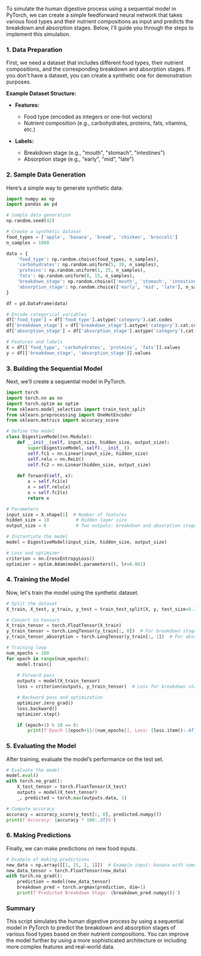 To simulate the human digestive process using a sequential model in PyTorch, we can create a simple feedforward neural network that takes various food types and their nutrient compositions as input and predicts the breakdown and absorption stages. Below, I'll guide you through the steps to implement this simulation.

### 1. Data Preparation

First, we need a dataset that includes different food types, their nutrient compositions, and the corresponding breakdown and absorption stages. If you don't have a dataset, you can create a synthetic one for demonstration purposes.

**Example Dataset Structure:**
- **Features:**
  - Food type (encoded as integers or one-hot vectors)
  - Nutrient composition (e.g., carbohydrates, proteins, fats, vitamins, etc.)
  
- **Labels:**
  - Breakdown stage (e.g., "mouth", "stomach", "intestines")
  - Absorption stage (e.g., "early", "mid", "late")

### 2. Sample Data Generation

Here’s a simple way to generate synthetic data:

```python
import numpy as np
import pandas as pd

# Sample data generation
np.random.seed(42)

# Create a synthetic dataset
food_types = ['apple', 'banana', 'bread', 'chicken', 'broccoli']
n_samples = 1000

data = {
    'food_type': np.random.choice(food_types, n_samples),
    'carbohydrates': np.random.uniform(5, 30, n_samples),
    'proteins': np.random.uniform(1, 25, n_samples),
    'fats': np.random.uniform(0, 15, n_samples),
    'breakdown_stage': np.random.choice(['mouth', 'stomach', 'intestines'], n_samples),
    'absorption_stage': np.random.choice(['early', 'mid', 'late'], n_samples),
}

df = pd.DataFrame(data)

# Encode categorical variables
df['food_type'] = df['food_type'].astype('category').cat.codes
df['breakdown_stage'] = df['breakdown_stage'].astype('category').cat.codes
df['absorption_stage'] = df['absorption_stage'].astype('category').cat.codes

# Features and labels
X = df[['food_type', 'carbohydrates', 'proteins', 'fats']].values
y = df[['breakdown_stage', 'absorption_stage']].values
```

### 3. Building the Sequential Model

Next, we’ll create a sequential model in PyTorch.

```python
import torch
import torch.nn as nn
import torch.optim as optim
from sklearn.model_selection import train_test_split
from sklearn.preprocessing import OneHotEncoder
from sklearn.metrics import accuracy_score

# Define the model
class DigestiveModel(nn.Module):
    def __init__(self, input_size, hidden_size, output_size):
        super(DigestiveModel, self).__init__()
        self.fc1 = nn.Linear(input_size, hidden_size)
        self.relu = nn.ReLU()
        self.fc2 = nn.Linear(hidden_size, output_size)
        
    def forward(self, x):
        x = self.fc1(x)
        x = self.relu(x)
        x = self.fc2(x)
        return x

# Parameters
input_size = X.shape[1]  # Number of features
hidden_size = 10          # Hidden layer size
output_size = 6           # Two outputs: breakdown and absorption stages (3 each)

# Instantiate the model
model = DigestiveModel(input_size, hidden_size, output_size)

# Loss and optimizer
criterion = nn.CrossEntropyLoss()
optimizer = optim.Adam(model.parameters(), lr=0.001)
```

### 4. Training the Model

Now, let's train the model using the synthetic dataset.

```python
# Split the dataset
X_train, X_test, y_train, y_test = train_test_split(X, y, test_size=0.2, random_state=42)

# Convert to tensors
X_train_tensor = torch.FloatTensor(X_train)
y_train_tensor = torch.LongTensor(y_train[:, 0])  # For breakdown stage
y_train_tensor_absorption = torch.LongTensor(y_train[:, 1])  # For absorption stage

# Training loop
num_epochs = 100
for epoch in range(num_epochs):
    model.train()
    
    # Forward pass
    outputs = model(X_train_tensor)
    loss = criterion(outputs, y_train_tensor)  # Loss for breakdown stage

    # Backward pass and optimization
    optimizer.zero_grad()
    loss.backward()
    optimizer.step()

    if (epoch+1) % 10 == 0:
        print(f'Epoch [{epoch+1}/{num_epochs}], Loss: {loss.item():.4f}')
```

### 5. Evaluating the Model

After training, evaluate the model’s performance on the test set.

```python
# Evaluate the model
model.eval()
with torch.no_grad():
    X_test_tensor = torch.FloatTensor(X_test)
    outputs = model(X_test_tensor)
    _, predicted = torch.max(outputs.data, 1)

# Compute accuracy
accuracy = accuracy_score(y_test[:, 0], predicted.numpy())
print(f'Accuracy: {accuracy * 100:.2f}%')
```

### 6. Making Predictions

Finally, we can make predictions on new food inputs.

```python
# Example of making predictions
new_data = np.array([[1, 15, 2, 1]])  # Example input: banana with some nutrient composition
new_data_tensor = torch.FloatTensor(new_data)
with torch.no_grad():
    prediction = model(new_data_tensor)
    breakdown_pred = torch.argmax(prediction, dim=1)
    print(f'Predicted Breakdown Stage: {breakdown_pred.numpy()}')
```

### Summary

This script simulates the human digestive process by using a sequential model in PyTorch to predict the breakdown and absorption stages of various food types based on their nutrient compositions. You can improve the model further by using a more sophisticated architecture or including more complex features and real-world data.